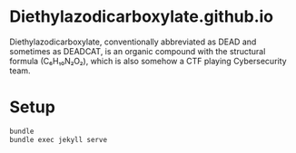 # Diethylazodicarboxylate.github.io
Diethylazodicarboxylate, conventionally abbreviated as DEAD and sometimes as DEADCAT, is an organic compound with the structural formula (C₆H₁₀N₂O₂), which is also somehow a CTF playing Cybersecurity team.

# Setup

```bash
bundle
bundle exec jekyll serve
```
